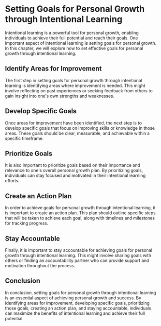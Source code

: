Setting Goals for Personal Growth through Intentional Learning
===========================================================================================================================

Intentional learning is a powerful tool for personal growth, enabling individuals to achieve their full potential and reach their goals. One important aspect of intentional learning is setting goals for personal growth. In this chapter, we will explore how to set effective goals for personal growth through intentional learning.

Identify Areas for Improvement
------------------------------

The first step in setting goals for personal growth through intentional learning is identifying areas where improvement is needed. This might involve reflecting on past experiences or seeking feedback from others to gain insight into one's own strengths and weaknesses.

Develop Specific Goals
----------------------

Once areas for improvement have been identified, the next step is to develop specific goals that focus on improving skills or knowledge in those areas. These goals should be clear, measurable, and achievable within a specific timeframe.

Prioritize Goals
----------------

It is also important to prioritize goals based on their importance and relevance to one's overall personal growth plan. By prioritizing goals, individuals can stay focused and motivated in their intentional learning efforts.

Create an Action Plan
---------------------

In order to achieve goals for personal growth through intentional learning, it is important to create an action plan. This plan should outline specific steps that will be taken to achieve each goal, along with timelines and milestones for tracking progress.

Stay Accountable
----------------

Finally, it is important to stay accountable for achieving goals for personal growth through intentional learning. This might involve sharing goals with others or finding an accountability partner who can provide support and motivation throughout the process.

Conclusion
----------

In conclusion, setting goals for personal growth through intentional learning is an essential aspect of achieving personal growth and success. By identifying areas for improvement, developing specific goals, prioritizing those goals, creating an action plan, and staying accountable, individuals can maximize the benefits of intentional learning and achieve their full potential.
